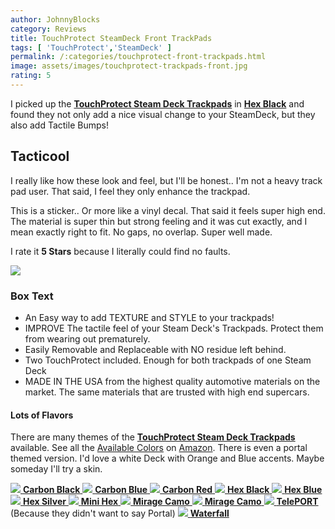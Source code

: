 ```yaml
---
author: JohnnyBlocks
category: Reviews
title: TouchProtect SteamDeck Front TrackPads
tags: [ 'TouchProtect','SteamDeck' ]
permalink: /:categories/touchprotect-front-trackpads.html
image: assets/images/touchprotect-trackpads-front.jpg
rating: 5
---
```


I picked up the [**TouchProtect Steam Deck Trackpads**](https://amzn.to/3GDfyp4) in [**Hex Black**](https://amzn.to/3GDfyp4) and found they not only add a nice visual change to your SteamDeck, but they also add Tactile Bumps! <!--more-->

## Tacticool

I really like how these look and feel, but I'll be honest..  I'm not a heavy track pad user.   That said, I feel they only enhance the trackpad.  

This is a sticker.. Or more like a vinyl decal.  That said it feels super high end. The material is super thin but strong feeling and it was cut exactly, and I mean exactly right to fit.    No gaps, no overlap.  Super well made.

I rate it **5 Stars** because I literally could find no faults.  

<a href="https://www.amazon.com/TouchProtect-Steam-Deck-Tactile-Feedback-Trackpads/dp/B09S3X74CV?crid=31EGXRKXQIE69&keywords=stream%2Bdeck%2Btouchpad&qid=1672872189&sprefix=stream%2Bdeck%2Btouchpad%2Caps%2C123&sr=8-5&th=1&linkCode=li3&tag=johnnyblocks.com-20&linkId=c4f7a1ca5bcfa89e1517a63850745619&language=en_US&ref_=as_li_ss_il" target="_blank"><img border="0" src="//ws-na.amazon-adsystem.com/widgets/q?_encoding=UTF8&ASIN=B09S3X74CV&Format=_SL250_&ID=AsinImage&MarketPlace=US&ServiceVersion=20070822&WS=1&tag=johnnyblocks.com-20&language=en_US" ></a><img src="https://ir-na.amazon-adsystem.com/e/ir?t=johnnyblocks.com-20&language=en_US&l=li3&o=1&a=B09S3X74CV" width="1" height="1" border="0" alt="" style="border:none !important; margin:0px !important;" />

### Box Text

- An Easy way to add TEXTURE and STYLE to your trackpads!
- IMPROVE The tactile feel of your Steam Deck's Trackpads. Protect them from wearing out prematurely.
- Easily Removable and Replaceable with NO residue left behind.
- Two TouchProtect included. Enough for both trackpads of one Steam Deck
- MADE IN THE USA from the highest quality automotive materials on the market. The same materials that are trusted with high end supercars.

#### Lots of Flavors

There are many themes of the [**TouchProtect Steam Deck Trackpads**](https://amzn.to/3GDfyp4) available.  See all the [Available Colors](https://amzn.to/3jRPzBl) on [Amazon](https://amzn.to/3jRPzBl).
There is even a portal themed version.  I'd love a white Deck with Orange and Blue accents.  Maybe someday I'll try a skin.

<a href="https://www.amazon.com/TouchProtect-Steam-Deck-Tactile-Feedback-Trackpads/dp/B09S3XXNSS?crid=31EGXRKXQIE69&keywords=stream%2Bdeck%2Btouchpad&qid=1672872189&sprefix=stream%2Bdeck%2Btouchpad%2Caps%2C123&sr=8-5&th=1&linkCode=li3&tag=johnnyblocks.com-20&linkId=4ea6b24d44302e8f2de5468dd923b189&language=en_US&ref_=as_li_ss_il" target="_blank">
<img style="max-width: 200px;" src="https://m.media-amazon.com/images/I/816aTk8ERhL._SL1500_.jpg">
<strong>Carbon Black</strong>
</a>

<a href="https://www.amazon.com/TouchProtect-Steam-Deck-Tactile-Feedback-Trackpads/dp/B09S3XXNSS?crid=31EGXRKXQIE69&keywords=stream%2Bdeck%2Btouchpad&qid=1672872189&sprefix=stream%2Bdeck%2Btouchpad%2Caps%2C123&sr=8-5&th=1&linkCode=li3&tag=johnnyblocks.com-20&linkId=4ea6b24d44302e8f2de5468dd923b189&language=en_US&ref_=as_li_ss_il" target="_blank">
<img style="max-width: 200px;" src="https://m.media-amazon.com/images/I/718Iqk0HVTL._SL1500_.jpg">
<strong>Carbon Blue</strong>
</a>

<a href="https://www.amazon.com/TouchProtect-Steam-Deck-Tactile-Feedback-Trackpads/dp/B09S3XXNSS?crid=31EGXRKXQIE69&keywords=stream%2Bdeck%2Btouchpad&qid=1672872189&sprefix=stream%2Bdeck%2Btouchpad%2Caps%2C123&sr=8-5&th=1&linkCode=li3&tag=johnnyblocks.com-20&linkId=4ea6b24d44302e8f2de5468dd923b189&language=en_US&ref_=as_li_ss_il" target="_blank">
<img style="max-width: 200px;" src="https://m.media-amazon.com/images/I/71J-E28DYHL._SL1500_.jpg">
<strong>Carbon Red</strong>
</a>

<a href="https://www.amazon.com/TouchProtect-Steam-Deck-Tactile-Feedback-Trackpads/dp/B09S3XXNSS?crid=31EGXRKXQIE69&keywords=stream%2Bdeck%2Btouchpad&qid=1672872189&sprefix=stream%2Bdeck%2Btouchpad%2Caps%2C123&sr=8-5&th=1&linkCode=li3&tag=johnnyblocks.com-20&linkId=4ea6b24d44302e8f2de5468dd923b189&language=en_US&ref_=as_li_ss_il" target="_blank">
<img style="max-width: 200px;" src="https://m.media-amazon.com/images/I/81DN2+9zHFL._SL1500_.jpg">
<strong>Hex Black</strong>
</a>

<a href="https://www.amazon.com/TouchProtect-Steam-Deck-Tactile-Feedback-Trackpads/dp/B09S3XXNSS?crid=31EGXRKXQIE69&keywords=stream%2Bdeck%2Btouchpad&qid=1672872189&sprefix=stream%2Bdeck%2Btouchpad%2Caps%2C123&sr=8-5&th=1&linkCode=li3&tag=johnnyblocks.com-20&linkId=4ea6b24d44302e8f2de5468dd923b189&language=en_US&ref_=as_li_ss_il" target="_blank">
<img style="max-width: 200px;" src="https://m.media-amazon.com/images/I/81qR8q3qCML._SL1500_.jpg">
<strong>Hex Blue</strong>
</a>

<a href="https://www.amazon.com/TouchProtect-Steam-Deck-Tactile-Feedback-Trackpads/dp/B09S3XXNSS?crid=31EGXRKXQIE69&keywords=stream%2Bdeck%2Btouchpad&qid=1672872189&sprefix=stream%2Bdeck%2Btouchpad%2Caps%2C123&sr=8-5&th=1&linkCode=li3&tag=johnnyblocks.com-20&linkId=4ea6b24d44302e8f2de5468dd923b189&language=en_US&ref_=as_li_ss_il" target="_blank">
<img style="max-width: 200px;" src="https://m.media-amazon.com/images/I/71jmK5qJxsL._SL1500_.jpg">
<strong>Hex Silver</strong>
</a>

<a href="https://www.amazon.com/TouchProtect-Steam-Deck-Tactile-Feedback-Trackpads/dp/B09S3XXNSS?crid=31EGXRKXQIE69&keywords=stream%2Bdeck%2Btouchpad&qid=1672872189&sprefix=stream%2Bdeck%2Btouchpad%2Caps%2C123&sr=8-5&th=1&linkCode=li3&tag=johnnyblocks.com-20&linkId=4ea6b24d44302e8f2de5468dd923b189&language=en_US&ref_=as_li_ss_il" target="_blank">
<img style="max-width: 200px;" src="https://m.media-amazon.com/images/I/81tasuw0-tL._SL1500_.jpg">
<strong>Mini Hex</strong>
</a>

<a href="https://www.amazon.com/TouchProtect-Steam-Deck-Tactile-Feedback-Trackpads/dp/B09S3XXNSS?crid=31EGXRKXQIE69&keywords=stream%2Bdeck%2Btouchpad&qid=1672872189&sprefix=stream%2Bdeck%2Btouchpad%2Caps%2C123&sr=8-5&th=1&linkCode=li3&tag=johnnyblocks.com-20&linkId=4ea6b24d44302e8f2de5468dd923b189&language=en_US&ref_=as_li_ss_il" target="_blank">
<img style="max-width: 200px;" src="https://m.media-amazon.com/images/I/81RBRu-0apL._SL1500_.jpg">
<strong>Mirage Camo</strong>
</a>

<a href="https://www.amazon.com/TouchProtect-Steam-Deck-Tactile-Feedback-Trackpads/dp/B09S3XXNSS?crid=31EGXRKXQIE69&keywords=stream%2Bdeck%2Btouchpad&qid=1672872189&sprefix=stream%2Bdeck%2Btouchpad%2Caps%2C123&sr=8-5&th=1&linkCode=li3&tag=johnnyblocks.com-20&linkId=4ea6b24d44302e8f2de5468dd923b189&language=en_US&ref_=as_li_ss_il" target="_blank">
<img style="max-width: 200px;" src="https://m.media-amazon.com/images/I/81RBRu-0apL._SL1500_.jpg">
<strong>Mirage Camo</strong>
</a>

<a href="https://www.amazon.com/TouchProtect-Steam-Deck-Tactile-Feedback-Trackpads/dp/B09S3XXNSS?crid=31EGXRKXQIE69&keywords=stream%2Bdeck%2Btouchpad&qid=1672872189&sprefix=stream%2Bdeck%2Btouchpad%2Caps%2C123&sr=8-5&th=1&linkCode=li3&tag=johnnyblocks.com-20&linkId=4ea6b24d44302e8f2de5468dd923b189&language=en_US&ref_=as_li_ss_il" target="_blank">
<img style="max-width: 200px;" src="https://m.media-amazon.com/images/I/81CxpRqd1fL._SL1500_.jpg">
<strong>TelePORT</a></strong> (Because they didn't want to say Portal)

<a href="https://www.amazon.com/TouchProtect-Steam-Deck-Tactile-Feedback-Trackpads/dp/B09S3XXNSS?crid=31EGXRKXQIE69&keywords=stream%2Bdeck%2Btouchpad&qid=1672872189&sprefix=stream%2Bdeck%2Btouchpad%2Caps%2C123&sr=8-5&th=1&linkCode=li3&tag=johnnyblocks.com-20&linkId=4ea6b24d44302e8f2de5468dd923b189&language=en_US&ref_=as_li_ss_il" target="_blank">
<img style="max-width: 200px;" src="https://m.media-amazon.com/images/I/81C5h9O1w7L._SL1500_.jpg">
<strong>Waterfall</strong>
</a>
